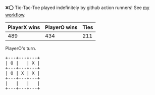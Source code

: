 :x::o: Tic-Tac-Toe played indefinitely by github action runners! See [my workflow](.github/workflows/play.yaml).

|PlayerX wins|PlayerO wins|Ties|
|-|-|-|
|489|434|211|

PlayerO's turn.

<pre>
+---+---+---+
| O |   | X |
+---+---+---+
| O | X | X |
+---+---+---+
|   |   |   |
+---+---+---+
</pre>